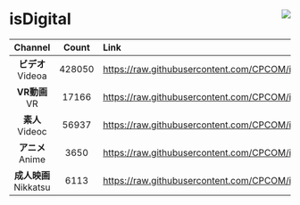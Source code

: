 # isDigital <img align="right" src="https://img.shields.io/github/last-commit/CPCOM/isDigital"/>  
  
| Channel | Count | Link |  
| :-----: | :---: | :--- |  
|**ビデオ**<br />Videoa | 428050 | https://raw.githubusercontent.com/CPCOM/isDigital/main/Videoa.txt |  
|**VR動画**<br />VR | 17166 | https://raw.githubusercontent.com/CPCOM/isDigital/main/VR.txt |  
|**素人**<br />Videoc | 56937 | https://raw.githubusercontent.com/CPCOM/isDigital/main/Videoc.txt |  
|**アニメ**<br />Anime | 3650 | https://raw.githubusercontent.com/CPCOM/isDigital/main/Anime.txt |  
|**成人映画**<br />Nikkatsu | 6113 | https://raw.githubusercontent.com/CPCOM/isDigital/main/Nikkatsu.txt |  
